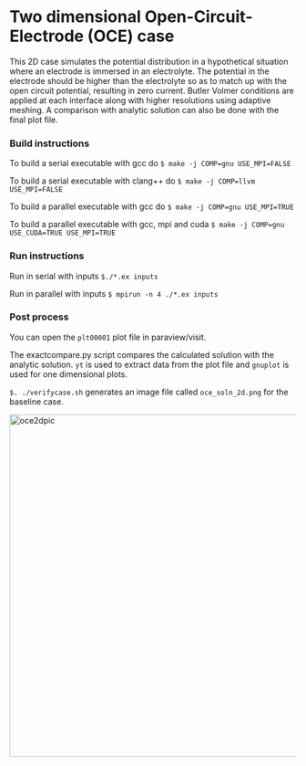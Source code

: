 # Two dimensional Open-Circuit-Electrode (OCE) case

This 2D case simulates the potential distribution in a
hypothetical situation where an electrode is immersed in 
an electrolyte. The potential in the electrode should be higher than the electrolyte
so as to match up with the open circuit potential, resulting in 
zero current. Butler Volmer 
conditions are applied at each interface along with 
higher resolutions using adaptive meshing.
A comparison with analytic solution can also be done with 
the final plot file.

### Build instructions

To build a serial executable with gcc do
`$ make -j COMP=gnu USE_MPI=FALSE`

To build a serial executable with clang++ do
`$ make -j COMP=llvm USE_MPI=FALSE`

To build a parallel executable with gcc do
`$ make -j COMP=gnu USE_MPI=TRUE`

To build a parallel executable with gcc, mpi and cuda
`$ make -j COMP=gnu USE_CUDA=TRUE USE_MPI=TRUE`

### Run instructions

Run in serial with inputs
`$./*.ex inputs`


Run in parallel with inputs
`$ mpirun -n 4 ./*.ex inputs`

### Post process

You can open the `plt00001` plot file in 
paraview/visit. 

The exactcompare.py script compares
the calculated solution with the analytic solution.
`yt` is used to extract data from the plot file and 
`gnuplot` is used for one dimensional plots.

`$. ./verifycase.sh` generates an image
file called `oce_soln_2d.png` for the baseline case.

<img width="600" alt="oce2dpic" src="https://github.com/user-attachments/assets/989a6dbd-6a3e-436b-9354-916b3c237eee" />


